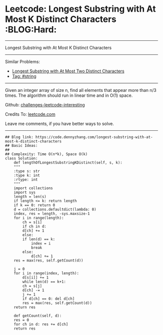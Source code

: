 
# Leetcode: Longest Substring with At Most K Distinct Characters     :BLOG:Hard:

---

Longest Substring with At Most K Distinct Characters  

---

Similar Problems:  

-   [Longest Substring with At Most Two Distinct Characters](https://code.dennyzhang.com/longest-substring-with-at-most-two-distinct-characters)
-   [Tag: #string](https://code.dennyzhang.com/tag/string)

---

Given an integer array of size n, find all elements that appear more than n/3 times. The algorithm should run in linear time and in O(1) space.  

Github: [challenges-leetcode-interesting](https://github.com/DennyZhang/challenges-leetcode-interesting/tree/master/problems/longest-substring-with-at-most-k-distinct-characters)  

Credits To: [leetcode.com](https://leetcode.com/problems/longest-substring-with-at-most-k-distinct-characters/description/)  

Leave me comments, if you have better ways to solve.  

---

    ## Blog link: https://code.dennyzhang.com/longest-substring-with-at-most-k-distinct-characters
    ## Basic Ideas:
    ##
    ## Complexity: Time O(n*k), Space O(k)
    class Solution:
        def lengthOfLongestSubstringKDistinct(self, s, k):
    	"""
    	:type s: str
    	:type k: int
    	:rtype: int
    	"""
    	import collections
    	import sys
    	length = len(s)
    	if length <= k: return length
    	if k == 0: return 0
    	d = collections.defaultdict(lambda: 0)
    	index, res = length, -sys.maxsize-1
    	for i in range(length):
    	    ch = s[i]
    	    if ch in d:
    		d[ch] += 1
    	    else:
    		if len(d) == k:
    		    index = i
    		    break
    		else:
    		    d[ch] += 1
    	res = max(res, self.getCount(d))
    
    	j = 0
    	for i in range(index, length):
    	    d[s[i]] += 1
    	    while len(d) == k+1:
    		ch = s[j]
    		d[ch] -= 1
    		j += 1
    		if d[ch] == 0: del d[ch]
    	    res = max(res, self.getCount(d))
    	return res
    
        def getCount(self, d):
    	res = 0
    	for ch in d: res += d[ch]
    	return res

